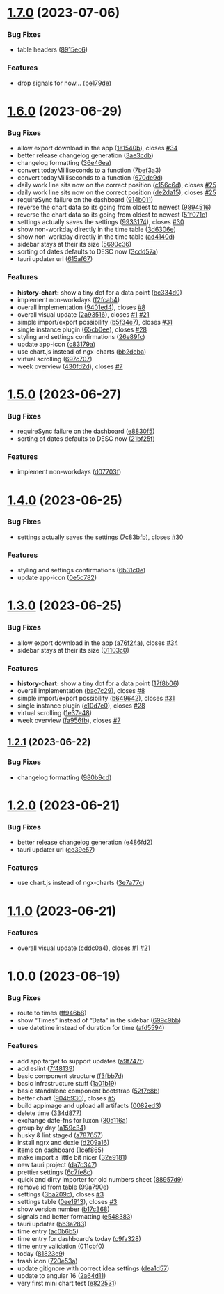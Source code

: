 # [1.7.0](https://github.com/BoundfoxStudios/kuwaka-wakati/compare/v1.6.0...v1.7.0) (2023-07-06)

### Bug Fixes

- table headers ([8915ec6](https://github.com/BoundfoxStudios/kuwaka-wakati/commit/8915ec61ceb7f906fb1180568b9e005349485818))

### Features

- drop signals for now… ([be179de](https://github.com/BoundfoxStudios/kuwaka-wakati/commit/be179dec218580052d3ba0a2add4d71d694564a1))

# [1.6.0](https://github.com/BoundfoxStudios/kuwaka-wakati/compare/v1.5.0...v1.6.0) (2023-06-29)

### Bug Fixes

- allow export download in the app ([1e1540b](https://github.com/BoundfoxStudios/kuwaka-wakati/commit/1e1540bed81626faa7bf53a8719ae784738d7391)), closes [#34](https://github.com/BoundfoxStudios/kuwaka-wakati/issues/34)
- better release changelog generation ([3ae3cdb](https://github.com/BoundfoxStudios/kuwaka-wakati/commit/3ae3cdb3e63fa724003c0335f8ce8ee55cf7603b))
- changelog formatting ([36e46ea](https://github.com/BoundfoxStudios/kuwaka-wakati/commit/36e46ea9d24f3a2bb47c49ce7de07a2b115a3645))
- convert todayMilliseconds to a function ([7bef3a3](https://github.com/BoundfoxStudios/kuwaka-wakati/commit/7bef3a366d50c56e418e362af7b2bcb2fd01ab0c))
- convert todayMilliseconds to a function ([670de9d](https://github.com/BoundfoxStudios/kuwaka-wakati/commit/670de9d1d9ec1b1f8440260411edebcfe18762a2))
- daily work line sits now on the correct position ([c156c6d](https://github.com/BoundfoxStudios/kuwaka-wakati/commit/c156c6d84959c58e54a328c3e129d258c7bcac68)), closes [#25](https://github.com/BoundfoxStudios/kuwaka-wakati/issues/25)
- daily work line sits now on the correct position ([de2da15](https://github.com/BoundfoxStudios/kuwaka-wakati/commit/de2da158a8abe9525f2e9c5c96404f96e6f9df0a)), closes [#25](https://github.com/BoundfoxStudios/kuwaka-wakati/issues/25)
- requireSync failure on the dashboard ([914b011](https://github.com/BoundfoxStudios/kuwaka-wakati/commit/914b0119d9094326641d524eb5c51119be1be435))
- reverse the chart data so its going from oldest to newest ([9894516](https://github.com/BoundfoxStudios/kuwaka-wakati/commit/989451623f397aa904162113cc36b3d839b4a3c2))
- reverse the chart data so its going from oldest to newest ([51f071e](https://github.com/BoundfoxStudios/kuwaka-wakati/commit/51f071e23ee3ca87f38a4e19c967372f5a419b7b))
- settings actually saves the settings ([9933174](https://github.com/BoundfoxStudios/kuwaka-wakati/commit/9933174f6665f6a27265f84e262ff58c1238fd39)), closes [#30](https://github.com/BoundfoxStudios/kuwaka-wakati/issues/30)
- show non-workday directly in the time table ([3d6306e](https://github.com/BoundfoxStudios/kuwaka-wakati/commit/3d6306e2fbb12cf205dd3adac20052becb12867b))
- show non-workday directly in the time table ([ad4140d](https://github.com/BoundfoxStudios/kuwaka-wakati/commit/ad4140d6c94d2c0356dcf19dfbd8ba89eda662dd))
- sidebar stays at their its size ([5690c36](https://github.com/BoundfoxStudios/kuwaka-wakati/commit/5690c361cc1431fb4085b1b4da6dd3fc518fadbc))
- sorting of dates defaults to DESC now ([3cdd57a](https://github.com/BoundfoxStudios/kuwaka-wakati/commit/3cdd57aceb1878272478bad8e888dc8b8e350c88))
- tauri updater url ([615af67](https://github.com/BoundfoxStudios/kuwaka-wakati/commit/615af6795d8fae8d08f27e59e56e8c9738594961))

### Features

- **history-chart:** show a tiny dot for a data point ([bc334d0](https://github.com/BoundfoxStudios/kuwaka-wakati/commit/bc334d00a78162895bbc932fe702c56a645643e6))
- implement non-workdays ([f2fcab4](https://github.com/BoundfoxStudios/kuwaka-wakati/commit/f2fcab4f1b034294e57018ed82a4c843d92cc6ab))
- overall implementation ([9401ed4](https://github.com/BoundfoxStudios/kuwaka-wakati/commit/9401ed40376a0c8256e90420ff29446194791de2)), closes [#8](https://github.com/BoundfoxStudios/kuwaka-wakati/issues/8)
- overall visual update ([2a93516](https://github.com/BoundfoxStudios/kuwaka-wakati/commit/2a93516a3786b6eaca8ea3455d3538dbb2123b62)), closes [#1](https://github.com/BoundfoxStudios/kuwaka-wakati/issues/1) [#21](https://github.com/BoundfoxStudios/kuwaka-wakati/issues/21)
- simple import/export possibility ([b5f34e7](https://github.com/BoundfoxStudios/kuwaka-wakati/commit/b5f34e71a345b0fc7981a156f3ca177da32186c0)), closes [#31](https://github.com/BoundfoxStudios/kuwaka-wakati/issues/31)
- single instance plugin ([65cb0ee](https://github.com/BoundfoxStudios/kuwaka-wakati/commit/65cb0eedfffba44fa0f36606eed1f0cbf86d89de)), closes [#28](https://github.com/BoundfoxStudios/kuwaka-wakati/issues/28)
- styling and settings confirmations ([26e89fc](https://github.com/BoundfoxStudios/kuwaka-wakati/commit/26e89fc084d7392fff41eeaea9f09dac5fffa088))
- update app-icon ([c83179a](https://github.com/BoundfoxStudios/kuwaka-wakati/commit/c83179a0d698adacc798389cdff05553421ec1d3))
- use chart.js instead of ngx-charts ([bb2deba](https://github.com/BoundfoxStudios/kuwaka-wakati/commit/bb2debaab4245e629a8f846184631b46a46c7f8f))
- virtual scrolling ([697c707](https://github.com/BoundfoxStudios/kuwaka-wakati/commit/697c7070b08b77692dca44c356d785f3c67a579a))
- week overview ([430fd2d](https://github.com/BoundfoxStudios/kuwaka-wakati/commit/430fd2d7872c9279939c75ee08ed76df174921cc)), closes [#7](https://github.com/BoundfoxStudios/kuwaka-wakati/issues/7)

# [1.5.0](https://github.com/BoundfoxStudios/kuwaka-wakati/compare/v1.4.0...v1.5.0) (2023-06-27)

### Bug Fixes

- requireSync failure on the dashboard ([e8830f5](https://github.com/BoundfoxStudios/kuwaka-wakati/commit/e8830f5f89aee0236fb91df967cbeb5c51d2f172))
- sorting of dates defaults to DESC now ([21bf25f](https://github.com/BoundfoxStudios/kuwaka-wakati/commit/21bf25fcd1169f2ba2fb53b7ba87773a76f5d066))

### Features

- implement non-workdays ([d07703f](https://github.com/BoundfoxStudios/kuwaka-wakati/commit/d07703f16bb08da6154b299c2752d848dbdc6fc5))

# [1.4.0](https://github.com/BoundfoxStudios/kuwaka-wakati/compare/v1.3.0...v1.4.0) (2023-06-25)

### Bug Fixes

- settings actually saves the settings ([7c83bfb](https://github.com/BoundfoxStudios/kuwaka-wakati/commit/7c83bfb009b6460f85be194c7451e68bef1e0d04)), closes [#30](https://github.com/BoundfoxStudios/kuwaka-wakati/issues/30)

### Features

- styling and settings confirmations ([6b31c0e](https://github.com/BoundfoxStudios/kuwaka-wakati/commit/6b31c0ef790d1801bd0f0b5a76b873fc8ba81ff8))
- update app-icon ([0e5c782](https://github.com/BoundfoxStudios/kuwaka-wakati/commit/0e5c7827d39e248cdbfe397e0905cd71c16d7406))

# [1.3.0](https://github.com/BoundfoxStudios/kuwaka-wakati/compare/v1.2.1...v1.3.0) (2023-06-25)

### Bug Fixes

- allow export download in the app ([a76f24a](https://github.com/BoundfoxStudios/kuwaka-wakati/commit/a76f24aff9c4f496c4537cd0b627bd35b1628bbc)), closes [#34](https://github.com/BoundfoxStudios/kuwaka-wakati/issues/34)
- sidebar stays at their its size ([01103c0](https://github.com/BoundfoxStudios/kuwaka-wakati/commit/01103c031fbb93775fa3ccfc0b3fa53de754ecee))

### Features

- **history-chart:** show a tiny dot for a data point ([17f8b06](https://github.com/BoundfoxStudios/kuwaka-wakati/commit/17f8b06fe5153de5379626fbe13097fe35cd39a1))
- overall implementation ([bac7c29](https://github.com/BoundfoxStudios/kuwaka-wakati/commit/bac7c297609537036e184ce646dcdbbdb93b439b)), closes [#8](https://github.com/BoundfoxStudios/kuwaka-wakati/issues/8)
- simple import/export possibility ([b649642](https://github.com/BoundfoxStudios/kuwaka-wakati/commit/b649642992c63e81499a1f2366de3f86a6cb1818)), closes [#31](https://github.com/BoundfoxStudios/kuwaka-wakati/issues/31)
- single instance plugin ([c10d7e0](https://github.com/BoundfoxStudios/kuwaka-wakati/commit/c10d7e0a9b5c7a43b44ae06d6d59a14fdb248447)), closes [#28](https://github.com/BoundfoxStudios/kuwaka-wakati/issues/28)
- virtual scrolling ([1e37e48](https://github.com/BoundfoxStudios/kuwaka-wakati/commit/1e37e481ac92cbc5d2532c160d403da4ca79e3a2))
- week overview ([fa956fb](https://github.com/BoundfoxStudios/kuwaka-wakati/commit/fa956fb181b9dad4e8f1daf7e75a6ed8c5e5dad9)), closes [#7](https://github.com/BoundfoxStudios/kuwaka-wakati/issues/7)

## [1.2.1](https://github.com/BoundfoxStudios/kuwaka-wakati/compare/v1.2.0...v1.2.1) (2023-06-22)

### Bug Fixes

- changelog formatting ([980b9cd](https://github.com/BoundfoxStudios/kuwaka-wakati/commit/980b9cd5dfb7d89a635f838c52cd6cdad505e062))

# [1.2.0](https://github.com/BoundfoxStudios/kuwaka-wakati/compare/v1.1.0...v1.2.0) (2023-06-21)

### Bug Fixes

- better release changelog generation ([e486fd2](https://github.com/BoundfoxStudios/kuwaka-wakati/commit/e486fd26ba6e67d2cdbda0e66d7b4563154d6241))
- tauri updater url ([ce39e57](https://github.com/BoundfoxStudios/kuwaka-wakati/commit/ce39e57c548d6854304ca2a4738987584da424f8))

### Features

- use chart.js instead of ngx-charts ([3e7a77c](https://github.com/BoundfoxStudios/kuwaka-wakati/commit/3e7a77cc997a3296437b612d1db7c9cc5a69132f))

# [1.1.0](https://github.com/BoundfoxStudios/kuwaka-wakati/compare/v1.0.0...v1.1.0) (2023-06-21)

### Features

- overall visual update ([cddc0a4](https://github.com/BoundfoxStudios/kuwaka-wakati/commit/cddc0a49f8cecf3306823d26c30d2e66127065c6)), closes [#1](https://github.com/BoundfoxStudios/kuwaka-wakati/issues/1) [#21](https://github.com/BoundfoxStudios/kuwaka-wakati/issues/21)

# 1.0.0 (2023-06-19)

### Bug Fixes

- route to times ([ff946b8](https://github.com/BoundfoxStudios/kuwaka-wakati/commit/ff946b82d59f92976b5b72ac670fe3e48e8da884))
- show “Times” instead of “Data” in the sidebar ([699c9bb](https://github.com/BoundfoxStudios/kuwaka-wakati/commit/699c9bbc5bd2612758e4c027b78287a75a55dddc))
- use datetime instead of duration for time ([afd5594](https://github.com/BoundfoxStudios/kuwaka-wakati/commit/afd5594bf582168744140f40fbfeceabbd5ee9c9))

### Features

- add app target to support updates ([a9f747f](https://github.com/BoundfoxStudios/kuwaka-wakati/commit/a9f747f586b5f5eed696ecb3abcc141a89e22c2a))
- add eslint ([7f48139](https://github.com/BoundfoxStudios/kuwaka-wakati/commit/7f48139580b4f6e65d9fa5e66f51d7cd2c85a29e))
- basic component structure ([f3fbb7d](https://github.com/BoundfoxStudios/kuwaka-wakati/commit/f3fbb7da50892ac4438eef1c9fbcad71106f43c9))
- basic infrastructure stuff ([1a01b19](https://github.com/BoundfoxStudios/kuwaka-wakati/commit/1a01b19d96abaa5a7baa5a919721884080167b6e))
- basic standalone component bootstrap ([52f7c8b](https://github.com/BoundfoxStudios/kuwaka-wakati/commit/52f7c8bc3a357e8434cb3bf0822a4e9675b591bd))
- better chart ([904b930](https://github.com/BoundfoxStudios/kuwaka-wakati/commit/904b9302d1362dc09d235d96437bdc9d954859e7)), closes [#5](https://github.com/BoundfoxStudios/kuwaka-wakati/issues/5)
- build appimage and upload all artifacts ([0082ed3](https://github.com/BoundfoxStudios/kuwaka-wakati/commit/0082ed396210838cdb90144b8f11add302bcb23d))
- delete time ([334d877](https://github.com/BoundfoxStudios/kuwaka-wakati/commit/334d877bb85892cd57418ac38c163f14a584e975))
- exchange date-fns for luxon ([30a116a](https://github.com/BoundfoxStudios/kuwaka-wakati/commit/30a116ac0c2afd9eabe942a00bd7a74f2acee28c))
- group by day ([a159c34](https://github.com/BoundfoxStudios/kuwaka-wakati/commit/a159c342f886fd119d96d410f1abbdb183052e7e))
- husky & lint staged ([a787657](https://github.com/BoundfoxStudios/kuwaka-wakati/commit/a787657f323168bf5adf81aa7631b42e3019c092))
- install ngrx and dexie ([d209a16](https://github.com/BoundfoxStudios/kuwaka-wakati/commit/d209a16b20ade5858b5b7e29861813afce410ef9))
- items on dashboard ([1cef865](https://github.com/BoundfoxStudios/kuwaka-wakati/commit/1cef86512a8e6b446b031fddaa44cd1575ad50ca))
- make import a little bit nicer ([32e9181](https://github.com/BoundfoxStudios/kuwaka-wakati/commit/32e91813157c7bde558df7b7488ba30b77026881))
- new tauri project ([da7c347](https://github.com/BoundfoxStudios/kuwaka-wakati/commit/da7c3476080010c8090a62cfa38ea08c6eae423f))
- prettier settings ([6c7fe8c](https://github.com/BoundfoxStudios/kuwaka-wakati/commit/6c7fe8cc53ab0c0aee3f364c256c4a2650b69b21))
- quick and dirty importer for old numbers sheet ([88957d9](https://github.com/BoundfoxStudios/kuwaka-wakati/commit/88957d9376d168f11dd41c1aa0525d04cd4a765b))
- remove id from table ([99a790e](https://github.com/BoundfoxStudios/kuwaka-wakati/commit/99a790e7033395949012afa9e9884782aad52c98))
- settings ([3ba209c](https://github.com/BoundfoxStudios/kuwaka-wakati/commit/3ba209c2302beae7259419718fb5b2aa75c9a31a)), closes [#3](https://github.com/BoundfoxStudios/kuwaka-wakati/issues/3)
- settings table ([0ee1913](https://github.com/BoundfoxStudios/kuwaka-wakati/commit/0ee191325797efcc29cb5a55dd97c26d7971f50c)), closes [#3](https://github.com/BoundfoxStudios/kuwaka-wakati/issues/3)
- show version number ([b17c368](https://github.com/BoundfoxStudios/kuwaka-wakati/commit/b17c368f78b3d95f39ce5d88318b98c007da3b1a))
- signals and better formatting ([e548383](https://github.com/BoundfoxStudios/kuwaka-wakati/commit/e5483834dc12961b89610b5c1257bf256bf6a330))
- tauri updater ([bb3a283](https://github.com/BoundfoxStudios/kuwaka-wakati/commit/bb3a28310af5964bdcf340d3bc0f06353efcc3e7))
- time entry ([ac0b6b5](https://github.com/BoundfoxStudios/kuwaka-wakati/commit/ac0b6b5756b4681cd6f1b0087323eeb2f86af0b2))
- time entry for dashboard’s today ([c9fa328](https://github.com/BoundfoxStudios/kuwaka-wakati/commit/c9fa328921d8cbf3cce92c1b849271c74bff43d8))
- time entry validation ([011cbf0](https://github.com/BoundfoxStudios/kuwaka-wakati/commit/011cbf0f30406da163ee20f403c34f8458034bf4))
- today ([81823e9](https://github.com/BoundfoxStudios/kuwaka-wakati/commit/81823e922ce97ef8f6b8ae094d39baec30ddf95c))
- trash icon ([720e53a](https://github.com/BoundfoxStudios/kuwaka-wakati/commit/720e53af86df225f14da85ef1342df4d76ea7620))
- update gitignore with correct idea settings ([dea1d57](https://github.com/BoundfoxStudios/kuwaka-wakati/commit/dea1d57472a4fd0417d6868e783258abab16a928))
- update to angular 16 ([2a64d11](https://github.com/BoundfoxStudios/kuwaka-wakati/commit/2a64d11f63e818099b1276c80d8306f1ea706b9b))
- very first mini chart test ([e822531](https://github.com/BoundfoxStudios/kuwaka-wakati/commit/e822531354ce1483c5c2b436a0107ce8d733ae41))
